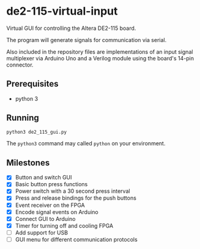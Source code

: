 # de2-115-virtual-input

Virtual GUI for controlling the Altera DE2-115 board.

The program will generate signals for communication via serial.

Also included in the repository files are implementations of an input signal
multiplexer via Arduino Uno and a Verilog module using the board's 14-pin
connector.

## Prerequisites

- python 3

## Running

```bash
python3 de2_115_gui.py
```

The `python3` command may called `python` on your environment.

## Milestones

- [x] Button and switch GUI
- [x] Basic button press functions
- [x] Power switch with a 30 second press interval
- [x] Press and release bindings for the push buttons
- [x] Event receiver on the FPGA
- [x] Encode signal events on Arduino
- [x] Connect GUI to Arduino
- [x] Timer for turning off and cooling FPGA
- [ ] Add support for USB
- [ ] GUI menu for different communication protocols
